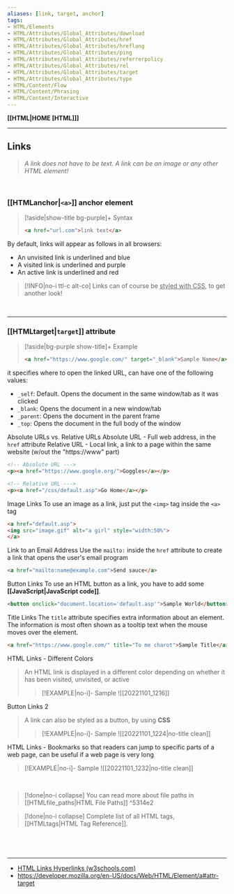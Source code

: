 ```yaml
---
aliases: [link, target, anchor]
tags:
- HTML/Elements
- HTML/Attributes/Global_Attributes/download
- HTML/Attributes/Global_Attributes/href
- HTML/Attributes/Global_Attributes/hreflang
- HTML/Attributes/Global_Attributes/ping
- HTML/Attributes/Global_Attributes/referrerpolicy
- HTML/Attributes/Global_Attributes/rel
- HTML/Attributes/Global_Attributes/target
- HTML/Attributes/Global_Attributes/type
- HTML/Content/Flow
- HTML/Content/Phrasing
- HTML/Content/Interactive
---
```

**[[HTML|HOME [HTML]]]**

---
## Links
>*A link does not have to be text. A link can be an image or any other HTML element!*

<br>

### [[HTMLanchor|`<a>`]] anchor element
>[!aside|show-title bg-purple]+ Syntax
> ```HTML
> <a href="url.com">link text</a>
> ```

By default, links will appear as follows in all browsers:
- An unvisited link is underlined and blue
- A visited link is underlined and purple
- An active link is underlined and red

>[!INFO|no-i ttl-c alt-co]  Links can of course be <u>styled with CSS</u>, to get another look!

<br>

---
### [[HTMLtarget|`target`]] attribute
>[!aside|bg-purple show-title]+ Example
> ```HTML
> <a href="https://www.google.com/" target="_blank">Sample Name</a>
> ```

it specifies where to open the linked URL, can have one of the following values:
- `_self`: Default. Opens the document in the same window/tab as it was clicked
- `_blank`: Opens the document in a new window/tab
- `_parent`: Opens the document in the parent frame
- `_top`: Opens the document in the full body of the window

Absolute URLs vs. Relative URLs
Absolute URL - Full web address, in the `href` attribute
Relative URL - Local link, a link to a page within the same website (w/out the "https://www" part)
```HTML
<!-- Absolute URL --->
<p><a href="https://www.google.org/">Goggles</a></p>

<!-- Relative URL --->
<p><a href="/css/default.asp">Go Home</a></p>
```

Image Links
To use an image as a link, just put the `<img>` tag inside the `<a>` tag
```HTML
<a href="default.asp">
<img src="image.gif" alt="a girl" style="width:50%">
</a>
```

Link to an Email Address
Use the `mailto:` inside the `href` attribute to create a link that opens the user's email program
```HTML
<a href="mailto:name@example.com">Send sauce</a>
```

Button Links
To use an HTML button as a link, you have to add some **[[JavaScript|JavaScript code]]**.
```HTML JavaScript
<button onclick="document.location='default.asp'">Sample World</button>
```

Title Links
The `title` attribute specifies extra information about an element. The information is most often shown as a tooltip text when the mouse moves over the element.
```HTML
<a href="https://www.google.com/" title="To me charot">Sample Title</a>
```

HTML Links - Different Colors
> An HTML link is displayed in a different color depending on whether it has been visited, unvisited, or active
>>[!EXAMPLE|no-i]- Sample 
>>![[20221101_1216]]

Button Links 2
> A link can also be styled as a button, by using **CSS**
>>[!EXAMPLE|no-i]- Sample
>>![[20221101_1224|no-title clean]]

HTML Links - Bookmarks
so that readers can jump to specific parts of a web page, can be useful if a web page is very long
>[!EXAMPLE|no-i]- Sample
> ![[20221101_1232|no-title clean]]

<br>

>[!done|no-i collapse] You can read more about file paths in [[HTMLfile_paths|HTML File Paths]] ^5314e2

>[!done|no-i collapse] Complete list of all HTML tags, [[HTMLtags|HTML Tag Reference]].

# 

<br>

---
- [HTML Links Hyperlinks (w3schools.com)](https://www.w3schools.com/html/html_links.asp)
- https://developer.mozilla.org/en-US/docs/Web/HTML/Element/a#attr-target